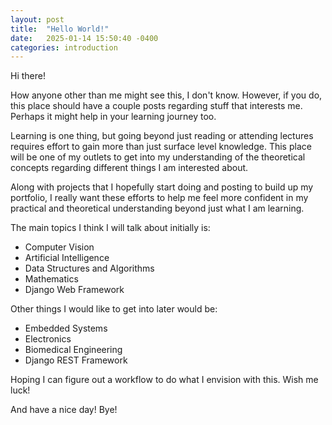 ```yaml
---
layout: post
title:  "Hello World!"
date:   2025-01-14 15:50:40 -0400
categories: introduction
---
```

Hi there!

How anyone other than me might see this, I don't know. However, if you do, this place should have a couple posts regarding stuff that interests me. Perhaps it might help in your learning journey too.

Learning is one thing, but going beyond just reading or attending lectures requires effort to gain more than just surface level knowledge. This place will be one of my outlets to get into my understanding of the theoretical concepts regarding different things I am interested about. 

Along with projects that I hopefully start doing and posting to build up my portfolio, I really want these efforts to help me feel more confident in my practical and theoretical understanding beyond just what I am learning.

The main topics I think I will talk about initially is:
* Computer Vision
* Artificial Intelligence
* Data Structures and Algorithms
* Mathematics
* Django Web Framework

Other things I would like to get into later would be:
* Embedded Systems
* Electronics
* Biomedical Engineering
* Django REST Framework

Hoping I can figure out a workflow to do what I envision with this. 
Wish me luck!

And have a nice day! Bye!